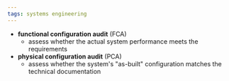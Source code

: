 ```yaml
---
tags: systems engineering
---
```


- **functional configuration audit** (FCA)
	- assess whether the actual system performance meets the requirements
- **physical configuration audit** (PCA)
	- assess whether the system's "as-built" configuration matches the technical documentation